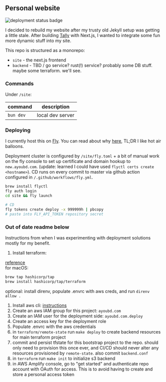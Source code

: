 ## Personal website

![deployment status badge](https://github.com/buoyad/ayoubd/actions/workflows/fly.yml/badge.svg) 

I decided to rebuild my website after my trusty old Jekyll setup was getting a
little stale. After building [Tally](https://github.com/buoyad/tally) with
Next.js, I wanted to integrate some fun more dynamic stuff into my site.

This repo is structured as a monorepo:

- `site` - the next.js frontend
- `backend` - TBD / go service? rust(!) service? probably some DB stuff. maybe
  some terraform. we'll see.

### Commands

Under `/site`:

| command   | description      |
| --------- | ---------------- |
| `bun dev` | local dev server |

### Deploying

I currently host this on [Fly](fly.io). You can read about why [here](#TBD),
TL;DR I like hot air balloons.

Deployment cluster is configured by `/site/fly.toml` + a bit of manual work on
the fly console to set up certificate and domain hookup to `new.ayoubd.com`.
(update: learned I could have used `flyctl certs create <hostname>`). CD runs on
every commit to master via github action configured in
`/.github/workflows/fly.yml`.

```sh
brew install flyctl
fly auth login
cd site && fly launch

# CD
fly tokens create deploy -x 999999h | pbcopy
# paste into FLY_API_TOKEN repository secret
```

### Out of date readme below

Instructions from when I was experimenting with deployment solutions mostly for
my benefit.

1. Install terraform:

[reference](https://developer.hashicorp.com/terraform/install)  
for macOS:
```sh
brew tap hashicorp/tap
brew install hashicorp/tap/terraform
```

optional: install direnv, populate .envrc with aws creds, and run `direnv allow .`

1. Install aws cli: [instructions](https://docs.aws.amazon.com/cli/latest/userguide/getting-started-install.html)
2. Create an aws IAM group for this project: `ayoubd.com`
3. Create an IAM user for the deployment side: `ayoubd.com.deploy`
4. Create an access key for the deployment role
5. Populate .envrc with the aws credentials
6. in `terraform/remote-state` run `make deploy` to create backend resources for main terraform project
7. commit and persist tfstate for this bootstrap project to the repo. should
   only need to provision this once ever, and CI/CD should never alter any
   resources provisioned by `remote-state`. also commit `backend.conf`
8. in `terraform` run `make init` to initialize s3 backend
9. in AWS Amplify console, go to "get started" and authenticate repo account with OAuth for access. This is to avoid having to create and store a personal access token
